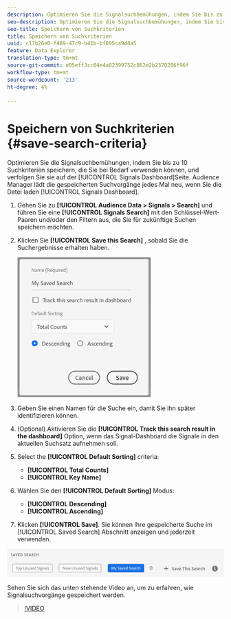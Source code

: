 ```yaml
---
description: Optimieren Sie die Signalsuchbemühungen, indem Sie bis zu 10 Suchkriterien speichern, die Sie bei Bedarf verwenden können, und verfolgen Sie sie im Dashboard. Audience Manager lädt die gespeicherten Suchen jedes Mal neu, wenn Sie das Dashboard laden.
seo-description: Optimieren Sie die Signalsuchbemühungen, indem Sie bis zu 10 Suchkriterien speichern, die Sie bei Bedarf verwenden können, und verfolgen Sie sie im Dashboard. Audience Manager lädt die gespeicherten Suchen jedes Mal neu, wenn Sie das Dashboard laden.
seo-title: Speichern von Suchkriterien
title: Speichern von Suchkriterien
uuid: c17b26e0-f489-47c9-b41b-bf895ca9d8a5
feature: Data Explorer
translation-type: tm+mt
source-git-commit: e05eff3cc04e4a82399752c862e2b2370286f96f
workflow-type: tm+mt
source-wordcount: '213'
ht-degree: 4%

---
```



# Speichern von Suchkriterien {#save-search-criteria}

Optimieren Sie die Signalsuchbemühungen, indem Sie bis zu 10 Suchkriterien speichern, die Sie bei Bedarf verwenden können, und verfolgen Sie sie auf der [!UICONTROL Signals Dashboard]Seite. Audience Manager lädt die gespeicherten Suchvorgänge jedes Mal neu, wenn Sie die Datei laden [!UICONTROL Signals Dashboard].

1. Gehen Sie zu **[!UICONTROL Audience Data > Signals > Search]** und führen Sie eine **[!UICONTROL Signals Search]** mit den Schlüssel-Wert-Paaren und/oder den Filtern aus, die Sie für zukünftige Suchen speichern möchten.
1. Klicken Sie **[!UICONTROL Save this Search]** , sobald Sie die Suchergebnisse erhalten haben.

   ![Schritt-Ergebnis](assets/save-search-criteria.png)
1. Geben Sie einen Namen für die Suche ein, damit Sie ihn später identifizieren können.
1. (Optional) Aktivieren Sie die **[!UICONTROL Track this search result in the dashboard]** Option, wenn das Signal-Dashboard die Signale in den aktuellen Suchsatz aufnehmen soll.
1. Select the **[!UICONTROL Default Sorting]** criteria:
   * **[!UICONTROL Total Counts]**
   * **[!UICONTROL Key Name]**
1. Wählen Sie den **[!UICONTROL Default Sorting]** Modus:
   * **[!UICONTROL Descending]**
   * **[!UICONTROL Ascending]**
1. Klicken **[!UICONTROL Save]**. Sie können Ihre gespeicherte Suche im [!UICONTROL Saved Search] Abschnitt anzeigen und jederzeit verwenden.

![gespeicherte Suche](assets/saved-search.png)

Sehen Sie sich das unten stehende Video an, um zu erfahren, wie Signalsuchvorgänge gespeichert werden.

>[!VIDEO](https://video.tv.adobe.com/v/25147/)
